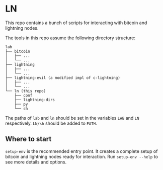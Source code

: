 # LN

This repo contains a bunch of scripts for interacting with bitcoin and lightning nodes.

The tools in this repo assume the following directory structure:

```
lab
├── bitcoin
│   ├── ...
│   └── ...
├── lightning
│   ├── ...
│   └── ...
├── lightning-evil (a modified impl of c-lightning)
│   ├── ...
│   └── ...
└── ln (this repo)
    ├── conf
    ├── lightning-dirs
    ├── py
    └── sh
```

The paths of `lab` and `ln` should be set in the variables `LAB` and `LN` respectively. 
`LN/sh` should be added to `PATH`.

## Where to start
`setup-env` is the recommended entry point. It creates a complete setup of bitcoin and 
lightning nodes ready for interaction. Run `setup-env --help` to see more details and options.


